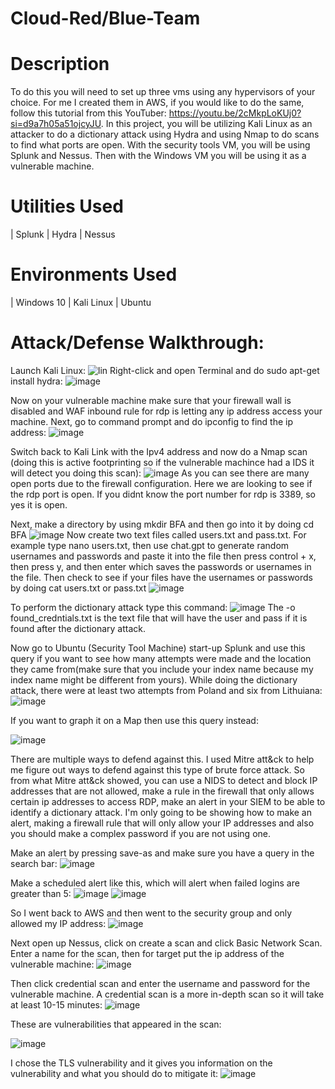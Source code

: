 # Cloud-Red/Blue-Team
# Description 
To do this you will need to set up three vms using any hypervisors of your choice. For me I created them in AWS, if you would like to do the same, follow this tutorial from this YouTuber: https://youtu.be/2cMkpLoKUj0?si=d9a7h05a51ojcyJU. In this project, you will be utilizing Kali Linux as an attacker to do a dictionary attack using Hydra and using Nmap to do scans to find what ports are open. With the security tools VM, you will be using Splunk and Nessus. Then with the Windows VM you will be using it as a vulnerable machine.
# Utilities Used
| Splunk 
| Hydra
| Nessus 
# Environments Used 
| Windows 10
| Kali Linux
| Ubuntu
# Attack/Defense Walkthrough:
Launch Kali Linux: 
![lin](https://github.com/MatSM32/Cloud-Red-Blue-Team-/assets/150560131/e9c8f4a7-9528-4a70-a7db-b9fe5bef6e55)
Right-click and open Terminal and do sudo apt-get install hydra:
![image](https://github.com/MatSM32/Cloud-Red-Blue-Team-/assets/150560131/63015b3a-b0e1-4f05-bd3f-bb7b8dff095f)

Now on your vulnerable machine make sure that your firewall wall is disabled and WAF inbound rule for rdp is letting any ip address access your machine. Next, go to command prompt and do ipconfig to find the ip address:
![image](https://github.com/MatSM32/Cloud-Red-Blue-Team-/assets/150560131/a43bf0f3-9eae-429f-8b77-c6ecde171a90)

Switch back to Kali Link with the Ipv4 address and now do a Nmap scan (doing this is active footprinting so if the vulnerable machince had a IDS it will detect you doing this scan):
![image](https://github.com/MatSM32/Cloud-Red-Blue-Team-/assets/150560131/4d618236-7e7d-4590-bc0a-134bffbda1e8)
As you can see there are many open ports due to the firewall configuration. Here we are looking to see if the rdp port is open. If you didnt know the port number for rdp is 3389, so yes it is open.

Next, make a directory by using mkdir BFA and then go into it by doing cd BFA
![image](https://github.com/MatSM32/Cloud-Red-Blue-Team-/assets/150560131/6eee9f62-85f0-46ff-ade1-dde81436dd8e)
Now create two text files called users.txt and pass.txt. For example type nano users.txt, then use chat.gpt to generate random usernames and passwords and paste it into the file then press control + x, then press y, and then enter which saves the passwords or usernames in the file. Then check to see if your files have the usernames or passwords by doing cat users.txt or pass.txt
![image](https://github.com/MatSM32/Cloud-Red-Blue-Team-/assets/150560131/7cf5dff1-5a39-4742-8bde-4508c62b9599)

To perform the dictionary attack type this command:
![image](https://github.com/MatSM32/Cloud-Red-Blue-Team-/assets/150560131/80117edf-7d14-4d77-81a7-2828425c39a1)
The -o found_credntials.txt is the text file that will have the user and pass if it is found after the dictionary attack.

Now go to Ubuntu (Security Tool Machine) start-up Splunk and use this query if you want to see how many attempts were made and the location they came from(make sure that you include your index name because my index name might be different from yours). While doing the dictionary attack, there were at least two attempts from Poland and six from Lithuiana:
![image](https://github.com/MatSM32/Cloud-Red-Blue-Team-/assets/150560131/9d91b7ac-f1e2-4450-bfcb-9fd97138379c)

If you want to graph it on a Map then use this query instead:

![image](https://github.com/MatSM32/Cloud-Red-Blue-Team-/assets/150560131/640c349f-44a9-4078-bbcc-1dd3f5d51faa)

There are multiple ways to defend against this. I used Mitre att&ck to help me figure out ways to defend against this type of brute force attack. So from what Mitre att&ck showed, you can use a NIDS to detect and block IP addresses that are not allowed, make a rule in the firewall that only allows certain ip addresses to access RDP, make an alert in your SIEM to be able to identify a dictionary attack. I'm only going to be showing how to make an alert, making a firewall rule that will only allow your IP addresses and also you should make a complex password if you are not using one.

Make an alert by pressing save-as and make sure you have a query in the search bar:
![image](https://github.com/MatSM32/Cloud-Red-Blue-Team-/assets/150560131/80caa27d-cbd2-4ff1-9c79-033c6d82f297)

Make a scheduled alert like this, which will alert when failed logins are greater than 5:
![image](https://github.com/MatSM32/Cloud-Red-Blue-Team-/assets/150560131/a959ff33-5e86-4a2d-ad67-db5989928fdf)
![image](https://github.com/MatSM32/Cloud-Red-Blue-Team-/assets/150560131/11b8271d-fcdf-40cf-b4c1-5fb122608194)

So I went back to AWS and then went to the security group and only allowed my IP address:
![image](https://github.com/MatSM32/Cloud-Red-Blue-Team-/assets/150560131/094d4c43-3c9a-4ca1-bb53-2f3ad66a4fda)

Next open up Nessus, click on create a scan and click Basic Network Scan. Enter a name for the scan, then for target put the ip address of the vulnerable machine:
![image](https://github.com/MatSM32/Cloud-Red-Blue-Team-/assets/150560131/73e6abe9-4edd-498f-adca-fbafc3707cf8)

Then click credential scan and enter the username and password for the vulnerable machine. A credential scan is a more in-depth scan so it will take at least 10-15 minutes:
![image](https://github.com/MatSM32/Cloud-Red-Blue-Team-/assets/150560131/e4d6e0fb-671e-4555-9791-6cebac218808)

These are vulnerabilities that appeared in the scan:

![image](https://github.com/MatSM32/Cloud-Red-Blue-Team-/assets/150560131/a2806146-a346-408f-b4aa-fd9e93ace708)

I chose the TLS vulnerability and it gives you information on the vulnerability and what you should do to mitigate it: 
![image](https://github.com/MatSM32/Cloud-Red-Blue-Team-/assets/150560131/471159b3-f1d3-4c21-8c41-d95c6ceeb0b5)











